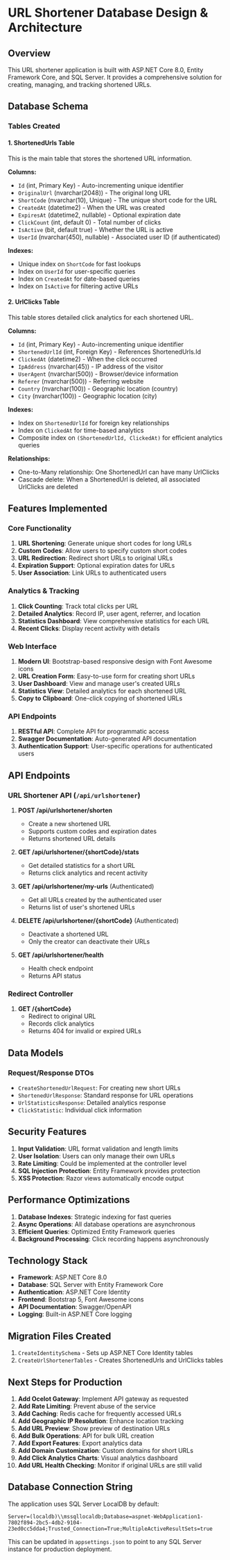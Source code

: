 # URL Shortener Database Design & Architecture

## Overview
This URL shortener application is built with ASP.NET Core 8.0, Entity Framework Core, and SQL Server. It provides a comprehensive solution for creating, managing, and tracking shortened URLs.

## Database Schema

### Tables Created

#### 1. ShortenedUrls Table
This is the main table that stores the shortened URL information.

**Columns:**
- `Id` (int, Primary Key) - Auto-incrementing unique identifier
- `OriginalUrl` (nvarchar(2048)) - The original long URL
- `ShortCode` (nvarchar(10), Unique) - The unique short code for the URL
- `CreatedAt` (datetime2) - When the URL was created
- `ExpiresAt` (datetime2, nullable) - Optional expiration date
- `ClickCount` (int, default 0) - Total number of clicks
- `IsActive` (bit, default true) - Whether the URL is active
- `UserId` (nvarchar(450), nullable) - Associated user ID (if authenticated)

**Indexes:**
- Unique index on `ShortCode` for fast lookups
- Index on `UserId` for user-specific queries
- Index on `CreatedAt` for date-based queries
- Index on `IsActive` for filtering active URLs

#### 2. UrlClicks Table
This table stores detailed click analytics for each shortened URL.

**Columns:**
- `Id` (int, Primary Key) - Auto-incrementing unique identifier
- `ShortenedUrlId` (int, Foreign Key) - References ShortenedUrls.Id
- `ClickedAt` (datetime2) - When the click occurred
- `IpAddress` (nvarchar(45)) - IP address of the visitor
- `UserAgent` (nvarchar(500)) - Browser/device information
- `Referer` (nvarchar(500)) - Referring website
- `Country` (nvarchar(100)) - Geographic location (country)
- `City` (nvarchar(100)) - Geographic location (city)

**Indexes:**
- Index on `ShortenedUrlId` for foreign key relationships
- Index on `ClickedAt` for time-based analytics
- Composite index on `(ShortenedUrlId, ClickedAt)` for efficient analytics queries

**Relationships:**
- One-to-Many relationship: One ShortenedUrl can have many UrlClicks
- Cascade delete: When a ShortenedUrl is deleted, all associated UrlClicks are deleted

## Features Implemented

### Core Functionality
1. **URL Shortening**: Generate unique short codes for long URLs
2. **Custom Codes**: Allow users to specify custom short codes
3. **URL Redirection**: Redirect short URLs to original URLs
4. **Expiration Support**: Optional expiration dates for URLs
5. **User Association**: Link URLs to authenticated users

### Analytics & Tracking
1. **Click Counting**: Track total clicks per URL
2. **Detailed Analytics**: Record IP, user agent, referrer, and location
3. **Statistics Dashboard**: View comprehensive statistics for each URL
4. **Recent Clicks**: Display recent activity with details

### Web Interface
1. **Modern UI**: Bootstrap-based responsive design with Font Awesome icons
2. **URL Creation Form**: Easy-to-use form for creating short URLs
3. **User Dashboard**: View and manage user's created URLs
4. **Statistics View**: Detailed analytics for each shortened URL
5. **Copy to Clipboard**: One-click copying of shortened URLs

### API Endpoints
1. **RESTful API**: Complete API for programmatic access
2. **Swagger Documentation**: Auto-generated API documentation
3. **Authentication Support**: User-specific operations for authenticated users

## API Endpoints

### URL Shortener API (`/api/urlshortener`)

1. **POST /api/urlshortener/shorten**
   - Create a new shortened URL
   - Supports custom codes and expiration dates
   - Returns shortened URL details

2. **GET /api/urlshortener/{shortCode}/stats**
   - Get detailed statistics for a short URL
   - Returns click analytics and recent activity

3. **GET /api/urlshortener/my-urls** (Authenticated)
   - Get all URLs created by the authenticated user
   - Returns list of user's shortened URLs

4. **DELETE /api/urlshortener/{shortCode}** (Authenticated)
   - Deactivate a shortened URL
   - Only the creator can deactivate their URLs

5. **GET /api/urlshortener/health**
   - Health check endpoint
   - Returns API status

### Redirect Controller
1. **GET /{shortCode}**
   - Redirect to original URL
   - Records click analytics
   - Returns 404 for invalid or expired URLs

## Data Models

### Request/Response DTOs
- `CreateShortenedUrlRequest`: For creating new short URLs
- `ShortenedUrlResponse`: Standard response for URL operations
- `UrlStatisticsResponse`: Detailed analytics response
- `ClickStatistic`: Individual click information

## Security Features

1. **Input Validation**: URL format validation and length limits
2. **User Isolation**: Users can only manage their own URLs
3. **Rate Limiting**: Could be implemented at the controller level
4. **SQL Injection Protection**: Entity Framework provides protection
5. **XSS Protection**: Razor views automatically encode output

## Performance Optimizations

1. **Database Indexes**: Strategic indexing for fast queries
2. **Async Operations**: All database operations are asynchronous
3. **Efficient Queries**: Optimized Entity Framework queries
4. **Background Processing**: Click recording happens asynchronously

## Technology Stack

- **Framework**: ASP.NET Core 8.0
- **Database**: SQL Server with Entity Framework Core
- **Authentication**: ASP.NET Core Identity
- **Frontend**: Bootstrap 5, Font Awesome icons
- **API Documentation**: Swagger/OpenAPI
- **Logging**: Built-in ASP.NET Core logging

## Migration Files Created

1. `CreateIdentitySchema` - Sets up ASP.NET Core Identity tables
2. `CreateUrlShortenerTables` - Creates ShortenedUrls and UrlClicks tables

## Next Steps for Production

1. **Add Ocelot Gateway**: Implement API gateway as requested
2. **Add Rate Limiting**: Prevent abuse of the service
3. **Add Caching**: Redis cache for frequently accessed URLs
4. **Add Geographic IP Resolution**: Enhance location tracking
5. **Add URL Preview**: Show preview of destination URLs
6. **Add Bulk Operations**: API for bulk URL creation
7. **Add Export Features**: Export analytics data
8. **Add Domain Customization**: Custom domains for short URLs
9. **Add Click Analytics Charts**: Visual analytics dashboard
10. **Add URL Health Checking**: Monitor if original URLs are still valid

## Database Connection String

The application uses SQL Server LocalDB by default:
```
Server=(localdb)\\mssqllocaldb;Database=aspnet-WebApplication1-7802f894-2bc5-4db2-9104-23ed0cc5dda4;Trusted_Connection=True;MultipleActiveResultSets=true
```

This can be updated in `appsettings.json` to point to any SQL Server instance for production deployment.
